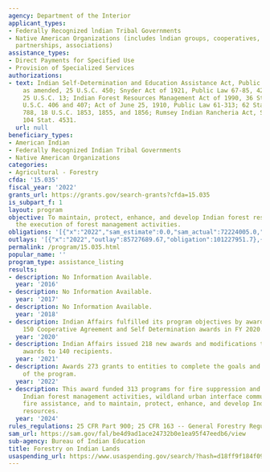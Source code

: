 ```yaml
---
agency: Department of the Interior
applicant_types:
- Federally Recognized lndian Tribal Governments
- Native American Organizations (includes lndian groups, cooperatives, corporations,
  partnerships, associations)
assistance_types:
- Direct Payments for Specified Use
- Provision of Specialized Services
authorizations:
- text: Indian Self-Determination and Education Assistance Act, Public Law 93-638,
    as amended, 25 U.S.C. 450; Snyder Act of 1921, Public Law 67-85, 42 Stat. 208,
    25 U.S.C. 13; Indian Forest Resources Management Act of 1990, 36 Stat. 857, 25
    U.S.C. 406 and 407; Act of June 25, 1910, Public Law 61-313; 62 Stat. 787 and
    788, 18 U.S.C. 1853, 1855, and 1856; Rumsey Indian Rancheria Act, Sections 304-320,
    104 Stat. 4531.
  url: null
beneficiary_types:
- American Indian
- Federally Recognized Indian Tribal Governments
- Native American Organizations
categories:
- Agricultural - Forestry
cfda: '15.035'
fiscal_year: '2022'
grants_url: https://grants.gov/search-grants?cfda=15.035
is_subpart_f: 1
layout: program
objective: To maintain, protect, enhance, and develop Indian forest resources through
  the execution of forest management activities.
obligations: '[{"x":"2022","sam_estimate":0.0,"sam_actual":72224005.0,"usa_spending_actual":146915260.22},{"x":"2023","sam_estimate":0.0,"sam_actual":143472119.0,"usa_spending_actual":143472118.67},{"x":"2024","sam_estimate":4275013.0,"sam_actual":0.0,"usa_spending_actual":155269816.65}]'
outlays: '[{"x":"2022","outlay":85727689.67,"obligation":101227951.7},{"x":"2023","outlay":79593282.86,"obligation":74882234.55},{"x":"2024","outlay":14457834.51,"obligation":28702663.32}]'
permalink: /program/15.035.html
popular_name: ''
program_type: assistance_listing
results:
- description: No Information Available.
  year: '2016'
- description: No Information Available.
  year: '2017'
- description: No Information Available.
  year: '2018'
- description: Indian Affairs fulfilled its program objectives by awarding a combined
    150 Cooperative Agreement and Self Determination awards in FY 2020.
  year: '2020'
- description: Indian Affairs issued 218 new awards and modifications to existing
    awards to 140 recipients.
  year: '2021'
- description: Awards 273 grants to entities to complete the goals and objectives
    of the program.
  year: '2022'
- description: This award funded 313 programs for fire suppression and management,
    Indian forest management activities, wildland urban interface community and rural
    fire assistance, and to maintain, protect, enhance, and develop Indian forest
    resources.
  year: '2024'
rules_regulations: 25 CFR Part 900; 25 CFR 163 -- General Forestry Regulations.
sam_url: https://sam.gov/fal/be4d9ad1ace24732b0e1ea95f47eedb6/view
sub-agency: Bureau of Indian Education
title: Forestry on Indian Lands
usaspending_url: https://www.usaspending.gov/search/?hash=d18ff9f184f093fc4bdb0a1cf0140e64
---
```

